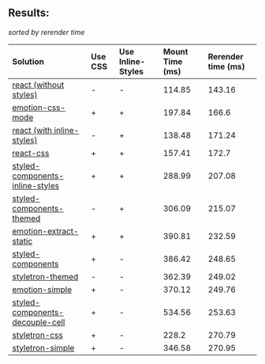 ## Results:
*sorted by rerender time*

Solution | Use CSS | Use Inline-Styles | Mount Time (ms) | Rerender time (ms)
:--- | :--- | :--- | :--- | :---
[react (without styles)](https://github.com/facebook/react) | - | - | 114.85 | 143.16
[emotion-css-mode](https://github.com/emotion-js/emotion) | + | + | 197.84 | 166.6
[react (with inline-styles)](https://github.com/facebook/react) | - | + | 138.48 | 171.24
[react-css](https://github.com/facebook/react) | + | + | 157.41 | 172.7
[styled-components-inline-styles](https://github.com/styled-components/styled-components/tree/v2) | + | + | 288.99 | 207.08
[styled-components-themed](https://github.com/styled-components/styled-components/tree/v2) | - | + | 306.09 | 215.07
[emotion-extract-static](https://github.com/emotion-js/emotion) | + | + | 390.81 | 232.59
[styled-components](https://github.com/styled-components/styled-components/tree/v2) | + | - | 386.42 | 248.65
[styletron-themed](https://github.com/rtsao/styletron) | - | - | 362.39 | 249.02
[emotion-simple](https://github.com/emotion-js/emotion) | + | - | 370.12 | 249.76
[styled-components-decouple-cell](https://github.com/styled-components/styled-components/tree/v2) | + | - | 534.56 | 253.63
[styletron-css](https://github.com/rtsao/styletron) | + | - | 228.2 | 270.79
[styletron-simple](https://github.com/rtsao/styletron) | + | - | 346.58 | 270.95
